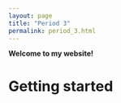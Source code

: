 ```yaml
---
layout: page
title: "Period 3"
permalink: period_3.html
---
```





**Welcome to my website!**


# Getting started

